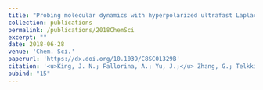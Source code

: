 ```yaml
---
title: "Probing molecular dynamics with hyperpolarized ultrafast Laplace NMR using a low-field, single-sided magnet"
collection: publications
permalink: /publications/2018ChemSci
excerpt: ""
date: 2018-06-28
venue: 'Chem. Sci.'
paperurl: 'https://dx.doi.org/10.1039/C8SC01329B'
citation: '<u>King, J. N.; Fallorina, A.; Yu, J.;</u> Zhang, G.; Telkki, V.-V.; Hilty, C; Meldrum, T. <i>Chem. Sci.</i> <b>2018,</b> <i>9,</i> 6143–6149.'
pubind: "15"
---
```

